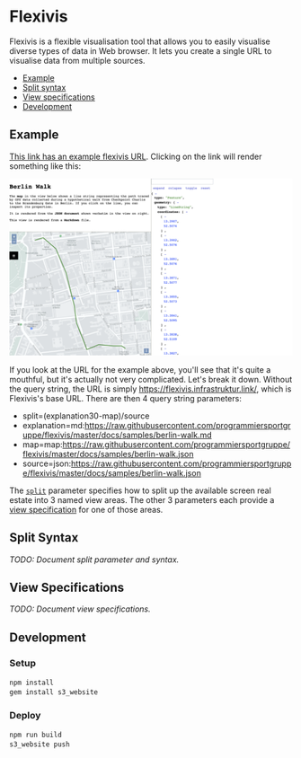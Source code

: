 # Flexivis

Flexivis is a flexible visualisation tool that allows you to easily visualise diverse types of data in Web browser.
It lets you create a single URL to visualise data from multiple sources.

- [Example](#example)
- [Split syntax](#split-syntax)
- [View specifications](#view-specifications)
- [Development](#development)


## Example

[This link has an example flexivis URL](https://flexivis.infrastruktur.link?split=(explanation30-map)/source&explanation=md:https://raw.githubusercontent.com/programmiersportgruppe/flexivis/master/docs/samples/berlin-walk.md&map=map:https://raw.githubusercontent.com/programmiersportgruppe/flexivis/master/docs/samples/berlin-walk.json&source=json:https://raw.githubusercontent.com/programmiersportgruppe/flexivis/master/docs/samples/berlin-walk.json). Clicking on the link will render something like this:

![Screenshot of the "Berlin Walk" example in Fleixvis showing a splitscreen with 3 views: a Markdown document in the top-left, a map in bottom-left, and JSON document on the right.](https://raw.githubusercontent.com/programmiersportgruppe/flexivis/master/docs/samples/berlin-walk-screenshot.png)

If you look at the URL for the example above, you'll see that it's quite a mouthful, but it's actually not very complicated. Let's break it down. Without the query string, the URL is simply https://flexivis.infrastruktur.link/, which is Flexivis's base URL. There are then 4 query string parameters:
- split=(explanation30-map)/source
- explanation=md:https://raw.githubusercontent.com/programmiersportgruppe/flexivis/master/docs/samples/berlin-walk.md
- map=map:https://raw.githubusercontent.com/programmiersportgruppe/flexivis/master/docs/samples/berlin-walk.json
- source=json:https://raw.githubusercontent.com/programmiersportgruppe/flexivis/master/docs/samples/berlin-walk.json

The [`split`](#split-syntax) parameter specifies how to split up the available screen real estate into 3 named view areas. The other 3 parameters each provide a [view specification](#view-specifications) for one of those areas.


## Split Syntax

_TODO: Document split parameter and syntax._


## View Specifications

_TODO: Document view specifications._


## Development

### Setup

```bash
npm install
gem install s3_website
```

### Deploy

```bash
npm run build
s3_website push
```

